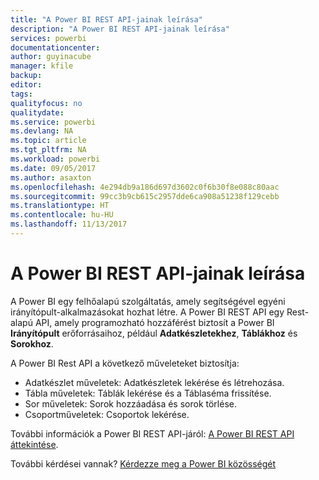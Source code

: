 ```yaml
---
title: "A Power BI REST API-jainak leírása"
description: "A Power BI REST API-jainak leírása"
services: powerbi
documentationcenter: 
author: guyinacube
manager: kfile
backup: 
editor: 
tags: 
qualityfocus: no
qualitydate: 
ms.service: powerbi
ms.devlang: NA
ms.topic: article
ms.tgt_pltfrm: NA
ms.workload: powerbi
ms.date: 09/05/2017
ms.author: asaxton
ms.openlocfilehash: 4e294db9a186d697d3602c0f6b30f8e088c80aac
ms.sourcegitcommit: 99cc3b9cb615c2957dde6ca908a51238f129cebb
ms.translationtype: HT
ms.contentlocale: hu-HU
ms.lasthandoff: 11/13/2017
---
```

# <a name="power-bi-rest-api-reference"></a>A Power BI REST API-jainak leírása
A Power BI egy felhőalapú szolgáltatás, amely segítségével egyéni irányítópult-alkalmazásokat hozhat létre. A Power BI REST API egy Rest-alapú API, amely programozható hozzáférést biztosít a Power BI **Irányítópult** erőforrásaihoz, például **Adatkészletekhez**, **Táblákhoz** és **Sorokhoz**.

A Power BI Rest API a következő műveleteket biztosítja:

* Adatkészlet műveletek: Adatkészletek lekérése és létrehozása.
* Tábla műveletek: Táblák lekérése és a Táblaséma frissítése.
* Sor műveletek: Sorok hozzáadása és sorok törlése.
* Csoportműveletek: Csoportok lekérése.

További információk a Power BI REST API-járól: [A Power BI REST API áttekintése](https://msdn.microsoft.com/library/dn877544.aspx).

További kérdései vannak? [Kérdezze meg a Power BI közösségét](http://community.powerbi.com/)

